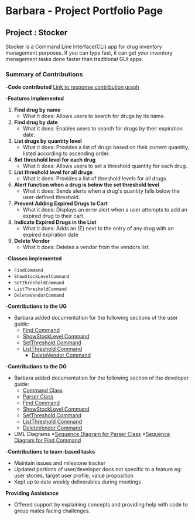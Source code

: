 # Barbara - Project Portfolio Page

## Project : Stocker
Stocker is a Command Line Interface(CLI) app for drug inventory management purposes.
If you can type fast, it can get your inventory management tasks done faster than traditional
GUI apps.

### Summary of Contributions

-**Code contributed** [Link to response contribution graph](https://nus-cs2113-ay2324s1.github.io/tp-dashboard/?search=&sort=groupTitle&sortWithin=title&timeframe=commit&mergegroup=&groupSelect=groupByRepos&breakdown=true&checkedFileTypes=docs~functional-code~test-code&since=2023-09-22&tabOpen=true&tabType=authorship&tabAuthor=Barbaracwx&tabRepo=AY2324S1-CS2113-T17-3%2Ftp%5Bmaster%5D&authorshipIsMergeGroup=false&authorshipFileTypes=docs~functional-code~test-code&authorshipIsBinaryFileTypeChecked=false&authorshipIsIgnoredFilesChecked=false)

-**Features implemented**
1) **Find drug by name**
    * What it does: Allows users to search for drugs by its name.
2) **Find drug by date**
    * What it does: Enables users to search for drugs by their expiration date.
3) **List drugs by quantity level**
    * What it does: Provides a list of drugs based on their current quantity, listed according to ascending order.
4) **Set threshold level for each drug**
    * What it does: Allows users to set a threshold quantity for each drug.
5) **List threshold level for all drugs**
    * What it does: Provides a list of threshold levels for all drugs.
6) **Alert function when a drug is below the set threshold level**
    * What it does: Sends alerts when a drug's quantity falls below the user-defined threshold.
7) **Prevent Adding Expired Drugs to Cart**
    * What it does: Displays an error alert when a user attempts to add an expired drug to their cart.
8) **Indicate Expired Drugs in the List**
    * What it does: Adds an (E) next to the entry of any drug with an expired expiration date
9) **Delete Vendor**
    * What it does: Deletes a vendor from the vendors list.


-**Classes implemented**
* `FindCommand`
* `ShowStockLevelCommand`
* `SetThresholdCommand`
* `ListThresholdCommand`
* `DeleteVendorCommand`

-**Contributions to the UG**
* Barbara added documentation for the following sections of
  the user guide:
    * [Find Command](https://ay2324s1-cs2113-t17-3.github.io/tp/UserGuide.html#find---finds-drugs-using-their-name-or-expiry-date)
    * [ShowStockLevel Command](https://ay2324s1-cs2113-t17-3.github.io/tp/UserGuide#:~:text=stockLevel%20%2D%20List%20all%20drugs%20by%20quantity%20level%20in%20ascending%20order)
    * [SetThreshold Command](https://ay2324s1-cs2113-t17-3.github.io/tp/UserGuide.html#setthreshold---set-the-threshold-quantity-for-a-drug)
    * [ListThreshold Command](https://ay2324s1-cs2113-t17-3.github.io/tp/UserGuide.html#listthreshold---list-all-drugs-and-their-threshold-levels)
      * [DeleteVendor Command](https://ay2324s1-cs2113-t17-3.github.io/tp/UserGuide#:~:text=deleteVendor%20%2D%20deletes%20a%20vendor%20from%20list%20of%20vendors%20tracked%20by%20the%20system)


-**Contributions to the DG**
* Barbara added documentation for the following section of
  the developer guide:
    * [Command Class](https://ay2324s1-cs2113-t17-3.github.io/tp/DeveloperGuide.html#command-class)
    * [Parser Class](https://ay2324s1-cs2113-t17-3.github.io/tp/DeveloperGuide.html#parser-component)
    * [Find Command](https://ay2324s1-cs2113-t17-3.github.io/tp/DeveloperGuide.html#1-find-function)
    * [ShowStockLevel Command](https://ay2324s1-cs2113-t17-3.github.io/tp/DeveloperGuide.html#3-showstocklevel-command)
    * [SetThreshold Command](https://ay2324s1-cs2113-t17-3.github.io/tp/DeveloperGuide.html#7-setthreshold-command)
    * [ListThreshold Command](https://ay2324s1-cs2113-t17-3.github.io/tp/DeveloperGuide.html#8-listthreshold-command)
    * [DeleteVendor Command](https://ay2324s1-cs2113-t17-3.github.io/tp/DeveloperGuide.html#10-deletevendor-command)
* UML Diagrams
  *[Sequence Diagram for Parser Class](https://ay2324s1-cs2113-t17-3.github.io/tp/UML%20Diagrams/ParserDiagram.png)
  *[Sequence Diagram for Find Command](https://ay2324s1-cs2113-t17-3.github.io/tp/UML%20Diagrams/FindCommandDiagram.png)

-**Contributions to team-based tasks**
* Maintain issues and milestone tracker
* Updated portions of user/developer docs not specific to a feature eg: user stories, target user profile,
  value proposition
* Kept up to date weekly deliverables during meetings

**Providing Assistance**
- Offered support by explaining concepts and providing help with code to group mates facing challenges.





